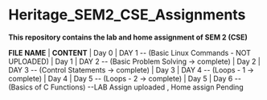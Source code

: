 # Heritage_SEM2_CSE_Assignments

**This repository contains the lab and home assignment of SEM 2 (CSE)**

**FILE NAME** |       **CONTENT**
              |
Day 0         |      DAY 1 -- (Basic Linux Commands - NOT UPLOADED)
              |
Day 1         |      DAY 2 -- (Basic Problem Solving -> complete)
              |
Day 2         |      DAY 3 -- (Control Statements -> complete)
              |
Day 3         |      DAY 4 -- (Loops - 1 -> complete)
              |
Day 4         |      Day 5 -- (Loops - 2 -> complete)
              |
Day 5         |      Day 6 -- (Basics of C Functions) --LAB Assign uploaded , Home assign Pending
